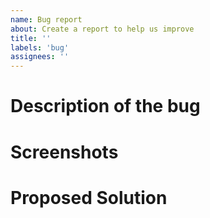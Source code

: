 ```yaml
---
name: Bug report
about: Create a report to help us improve
title: ''
labels: 'bug'
assignees: ''
---
```


# Description of the bug
<!-- Please give a clear and consise descsription of the bug -->

# Screenshots
<!-- If applicable, add screenshots to help explain your problem. -->

# Proposed Solution
<!-- Your suggestions to fix the bug -->



